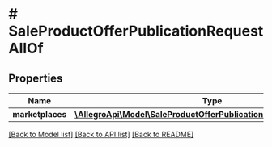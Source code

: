 # # SaleProductOfferPublicationRequestAllOf

## Properties

Name | Type | Description | Notes
------------ | ------------- | ------------- | -------------
**marketplaces** | [**\AllegroApi\Model\SaleProductOfferPublicationMarketplacesRequest**](SaleProductOfferPublicationMarketplacesRequest.md) |  | [optional]

[[Back to Model list]](../../README.md#models) [[Back to API list]](../../README.md#endpoints) [[Back to README]](../../README.md)
